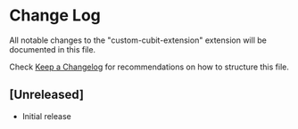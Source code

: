 # Change Log

All notable changes to the "custom-cubit-extension" extension will be documented in this file.

Check [Keep a Changelog](http://keepachangelog.com/) for recommendations on how to structure this file.

## [Unreleased]

- Initial release